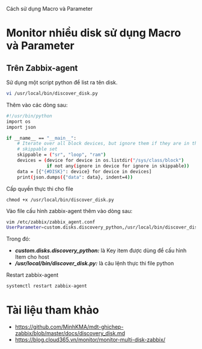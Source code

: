 Cách sử dụng Macro và Parameter
# Monitor nhiều disk sử dụng Macro và Parameter
## Trên Zabbix-agent
Sử dụng một script python để list ra tên disk. 
```sh
vi /usr/local/bin/discover_disk.py
```
Thêm vào các dòng sau: 
```sh
#!/usr/bin/python
import os
import json

if __name__ == "__main__":
    # Iterate over all block devices, but ignore them if they are in the
    # skippable set
    skippable = ("sr", "loop", "ram")
    devices = (device for device in os.listdir("/sys/class/block")
               if not any(ignore in device for ignore in skippable))
    data = [{"{#DISK}": device} for device in devices]
    print(json.dumps({"data": data}, indent=4))
   ```
   Cấp quyền thực thi cho file
   ```
   chmod +x /usr/local/bin/discover_disk.py
   ```
   Vào file cấu hình zabbix-agent thêm vào dòng sau:
   ```sh
  vim /etc/zabbix/zabbix_agent.conf
  UserParameter=custom.disks.discovery_python,/usr/local/bin/discover_disk.py
  ```
  Trong đó: 
  - ***custom.disks.discovery_python:*** là Key item được dùng để cấu hình Item cho host
  - ***/usr/local/bin/discover_disk.py:*** là câu lệnh thực thi file python

Restart zabbix-agent
```sh
systemctl restart zabbix-agent
```  
   # Tài liệu tham khảo
   - https://github.com/MinhKMA/mdt-ghichep-zabbix/blob/master/docs/discovery_disk.md
   - https://blog.cloud365.vn/monitor/monitor-multi-disk-zabbix/
